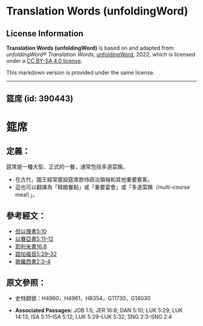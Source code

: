 # Translation Words (unfoldingWord)

## License Information

**Translation Words (unfoldingWord)** is based on and adapted from: _unfoldingWord® Translation Words_, [unfoldingWord](https://unfoldingword.org/utw), 2022, which is licensed under a [CC BY-SA 4.0 license](https://creativecommons.org/licenses/by-sa/4.0/legalcode.en).

This markdown version is provided under the same license.



--------------------------------

## 筵席 (id: 390443)

筵席
==

定義：
---

筵席是一種大型、正式的一餐，通常包括多道菜餚。

* 在古代，國王經常擺設筵席款待政治領袖和其他重要賓客。
* 這也可以翻譯為「精緻餐點」或「重要宴會」或「多道菜餚（multi\-course meal）」。

參考經文：
-----

* [但以理書5:10](https://ref.ly/Dan5:10)
* [以賽亞書5:11–12](https://ref.ly/Isa5:11-Isa5:12)
* [耶利米書16:8](https://ref.ly/Jer16:8)
* [路加福音5:29–32](https://ref.ly/Luke5:29-Luke5:32)
* [歌羅西書2:3–4](https://ref.ly/Song2:3-Song2:4)

原文參照：
-----

* 史特朗號：H4960，H4961，H8354，G11730，G14030

* **Associated Passages:** JOB 1:5; JER 16:8; DAN 5:10; LUK 5:29; LUK 14:13; ISA 5:11–ISA 5:12; LUK 5:29–LUK 5:32; SNG 2:3–SNG 2:4

